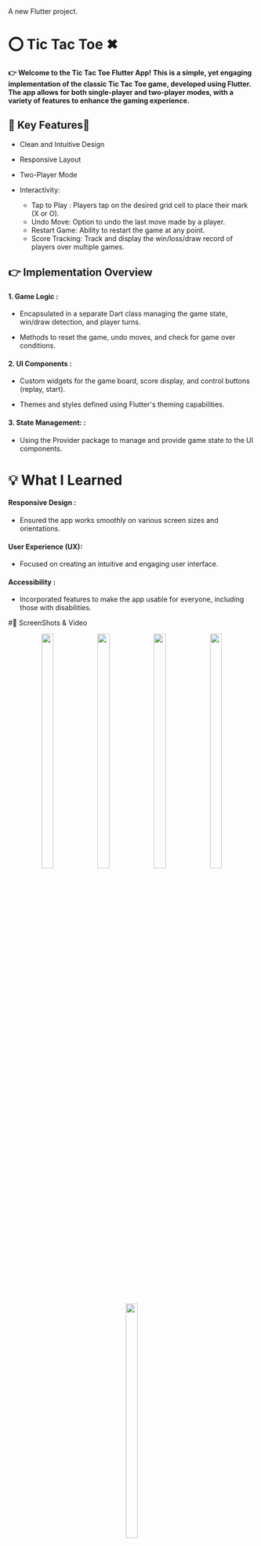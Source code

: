 

A new Flutter project.

# ⭕ Tic Tac Toe ✖

#### 👉 Welcome to the Tic Tac Toe Flutter App! This is a simple, yet engaging implementation of the classic Tic Tac Toe game, developed using Flutter. The app allows for both single-player and two-player modes, with a variety of features to enhance the gaming experience.

## 🔸 Key Features🔸

- Clean and Intuitive Design
- Responsive Layout
- Two-Player Mode
- Interactivity:

  - Tap to Play : Players tap on the desired grid cell to place their mark (X or O).
  - Undo Move: Option to undo the last move made by a player.
  - Restart Game: Ability to restart the game at any point.
  - Score Tracking: Track and display the win/loss/draw record of players over multiple games.

## 👉 Implementation Overview

#### 1. Game Logic :

- Encapsulated in a separate Dart class managing the game state, win/draw detection, and player turns.

- Methods to reset the game, undo moves, and check for game over conditions.

#### 2. UI Components :

- Custom widgets for the game board, score display, and control buttons (replay, start).

- Themes and styles defined using Flutter's theming capabilities.

#### 3. State Management: :

- Using the Provider package to manage and provide game state to the UI components.

  
# 💡 What I Learned

#### Responsive Design : 
     
 - Ensured the app works smoothly on various screen sizes and  orientations.
#### User Experience (UX):

- Focused on creating an intuitive and engaging user interface.
#### Accessibility : 
- Incorporated features to make the app usable for everyone, including those with disabilities.


#📸 ScreenShots & Video
<div align = "center">
 
    
  <img src = "https://github.com/mayuuu05/tic_tac_toe/assets/149376263/a6061629-130b-4b6b-9668-4c2461405075"  height=35% width=22%  />
   <img src = "https://github.com/mayuuu05/tic_tac_toe/assets/149376263/fcfbb55f-4b4a-421a-8ad8-0429cfd90ba8"  height=35% width=22%  />
   <img src = "https://github.com/mayuuu05/tic_tac_toe/assets/149376263/4f0b075a-f03c-49c4-99bc-4138ef38f70d"  height=35% width=22%  />
   <img src = "https://github.com/mayuuu05/tic_tac_toe/assets/149376263/0e8d8214-0ab6-47fe-bc54-14c9636b65da"  height=35% width=22%  />
   <img src = "https://github.com/mayuuu05/tic_tac_toe/assets/149376263/38451187-171a-45c3-a989-f5f029d50146"  height=35% width=22%  />

  <video height="450" src="https://github.com/mayuuu05/tic_tac_toe/assets/149376263/5b401fdd-21c5-4619-b275-4966b3d14a16" />
  




</div>
## Getting Started












